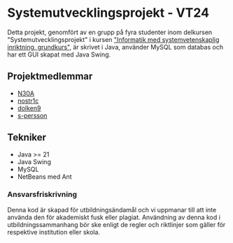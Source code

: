 # Systemutvecklingsprojekt - VT24

Detta projekt, genomfört av en grupp på fyra studenter inom delkursen "Systemutvecklingsprojekt" i kursen ["Informatik med systemvetenskaplig inriktning, grundkurs"](https://api.oru.se/oruapi/v1/utbildningsinformation/utbildning/IK100G?typ=kurs&accept=html&revision=6.0&sprak=sv), är skrivet i Java, använder MySQL som databas och har ett GUI skapat med Java Swing.

## Projektmedlemmar

 - [N30A](https://github.com/N30A)
 - [nostr1c](https://github.com/nostr1c)
 - [dolken9](https://github.com/dolken9)
 - [s-persson](https://github.com/s-persson)

## Tekniker

- Java >= 21
- Java Swing
- MySQL
- NetBeans med Ant

### Ansvarsfriskrivning
Denna kod är skapad för utbildningsändamål och vi uppmanar till att inte använda den för akademiskt fusk eller plagiat. Användning av denna kod i utbildningssammanhang bör ske enligt de regler och riktlinjer som gäller för respektive institution eller skola.
